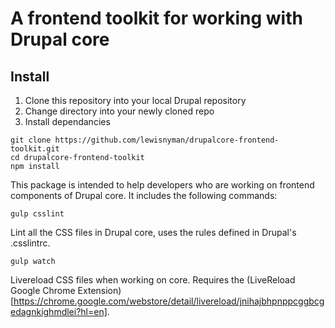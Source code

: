 # A frontend toolkit for working with Drupal core
## Install

1. Clone this repository into your local Drupal repository
2. Change directory into your newly cloned repo
3. Install dependancies

```
git clone https://github.com/lewisnyman/drupalcore-frontend-toolkit.git
cd drupalcore-frontend-toolkit
npm install
```

This package is intended to help developers who are working on frontend components of Drupal core. It includes the following commands:

```
gulp csslint
```

Lint all the CSS files in Drupal core, uses the rules defined in Drupal's .csslintrc.


```
gulp watch
```

Livereload CSS files when working on core. Requires the (LiveReload Google Chrome Extension)[https://chrome.google.com/webstore/detail/livereload/jnihajbhpnppcggbcgedagnkighmdlei?hl=en].

